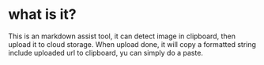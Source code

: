 # what is it?
This is an markdown assist tool, it can detect image in clipboard, then upload it to cloud storage.
When upload done, it will copy a formatted string include uploaded url to clipboard, yu can simply do a paste.
